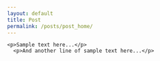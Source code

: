 ```yaml
---
layout: default
title: Post
permalink: /posts/post_home/
---
```


<div class="jumbotron">
  <pre><code>&lt;p&gt;Sample text here...&lt;/p&gt;
  &lt;p&gt;And another line of sample text here...&lt;/p&gt;
  </code></pre>
</div>  

